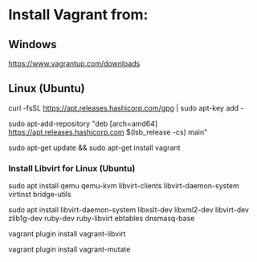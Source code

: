 # Install Vagrant from:

## Windows

https://www.vagrantup.com/downloads

## Linux (Ubuntu)

curl -fsSL https://apt.releases.hashicorp.com/gpg | sudo apt-key add -

sudo apt-add-repository "deb [arch=amd64] https://apt.releases.hashicorp.com $(lsb_release -cs) main"

sudo apt-get update && sudo apt-get install vagrant

### Install Libvirt for Linux (Ubuntu)

sudo apt install qemu qemu-kvm libvirt-clients libvirt-daemon-system virtinst bridge-utils

sudo apt install libvirt-daemon-system libxslt-dev libxml2-dev libvirt-dev zlib1g-dev ruby-dev ruby-libvirt ebtables dnsmasq-base

vagrant plugin install vagrant-libvirt

vagrant plugin install vagrant-mutate